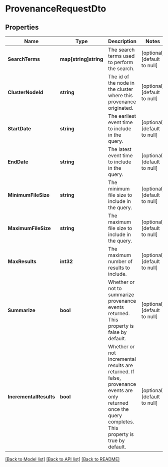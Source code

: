 # ProvenanceRequestDto

## Properties
Name | Type | Description | Notes
------------ | ------------- | ------------- | -------------
**SearchTerms** | **map[string]string** | The search terms used to perform the search. | [optional] [default to null]
**ClusterNodeId** | **string** | The id of the node in the cluster where this provenance originated. | [optional] [default to null]
**StartDate** | **string** | The earliest event time to include in the query. | [optional] [default to null]
**EndDate** | **string** | The latest event time to include in the query. | [optional] [default to null]
**MinimumFileSize** | **string** | The minimum file size to include in the query. | [optional] [default to null]
**MaximumFileSize** | **string** | The maximum file size to include in the query. | [optional] [default to null]
**MaxResults** | **int32** | The maximum number of results to include. | [optional] [default to null]
**Summarize** | **bool** | Whether or not to summarize provenance events returned. This property is false by default. | [optional] [default to null]
**IncrementalResults** | **bool** | Whether or not incremental results are returned. If false, provenance events are only returned once the query completes. This property is true by default. | [optional] [default to null]

[[Back to Model list]](../README.md#documentation-for-models) [[Back to API list]](../README.md#documentation-for-api-endpoints) [[Back to README]](../README.md)


